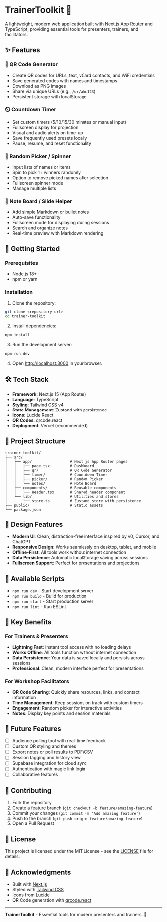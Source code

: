 # TrainerToolkit 🎯

A lightweight, modern web application built with Next.js App Router and TypeScript, providing essential tools for presenters, trainers, and facilitators.

## ✨ Features

### 🎯 QR Code Generator
- Create QR codes for URLs, text, vCard contacts, and WiFi credentials
- Save generated codes with names and timestamps
- Download as PNG images
- Share via unique URLs (e.g., `/qr/abc123`)
- Persistent storage with localStorage

### ⏲️ Countdown Timer
- Set custom timers (5/10/15/30 minutes or manual input)
- Fullscreen display for projection
- Visual and audio alerts on time-up
- Save frequently used presets locally
- Pause, resume, and reset functionality

### 🎡 Random Picker / Spinner
- Input lists of names or items
- Spin to pick 1+ winners randomly
- Option to remove picked names after selection
- Fullscreen spinner mode
- Manage multiple lists

### 📝 Note Board / Slide Helper
- Add simple Markdown or bullet notes
- Auto-save functionality
- Fullscreen mode for displaying during sessions
- Search and organize notes
- Real-time preview with Markdown rendering

## 🚀 Getting Started

### Prerequisites
- Node.js 18+ 
- npm or yarn

### Installation

1. Clone the repository:
```bash
git clone <repository-url>
cd trainer-toolkit
```

2. Install dependencies:
```bash
npm install
```

3. Run the development server:
```bash
npm run dev
```

4. Open [http://localhost:3000](http://localhost:3000) in your browser.

## 🛠️ Tech Stack

- **Framework**: Next.js 15 (App Router)
- **Language**: TypeScript
- **Styling**: Tailwind CSS v4
- **State Management**: Zustand with persistence
- **Icons**: Lucide React
- **QR Codes**: qrcode.react
- **Deployment**: Vercel (recommended)

## 📁 Project Structure

```
trainer-toolkit/
├── src/
│   ├── app/                 # Next.js App Router pages
│   │   ├── page.tsx         # Dashboard
│   │   ├── qr/              # QR Code Generator
│   │   ├── timer/           # Countdown Timer
│   │   ├── picker/          # Random Picker
│   │   └── notes/           # Note Board
│   ├── components/          # Reusable components
│   │   └── Header.tsx       # Shared header component
│   └── lib/                 # Utilities and stores
│       └── store.ts         # Zustand store with persistence
├── public/                  # Static assets
└── package.json
```

## 🎨 Design Features

- **Modern UI**: Clean, distraction-free interface inspired by v0, Cursor, and ChatGPT
- **Responsive Design**: Works seamlessly on desktop, tablet, and mobile
- **Offline-First**: All tools work without internet connection
- **Data Persistence**: Automatic localStorage saving across sessions
- **Fullscreen Support**: Perfect for presentations and projections

## 🔧 Available Scripts

- `npm run dev` - Start development server
- `npm run build` - Build for production
- `npm run start` - Start production server
- `npm run lint` - Run ESLint

## 🌟 Key Benefits

### For Trainers & Presenters
- **Lightning Fast**: Instant tool access with no loading delays
- **Works Offline**: All tools function without internet connection
- **Data Persistence**: Your data is saved locally and persists across sessions
- **Professional**: Clean, modern interface perfect for presentations

### For Workshop Facilitators
- **QR Code Sharing**: Quickly share resources, links, and contact information
- **Time Management**: Keep sessions on track with custom timers
- **Engagement**: Random picker for interactive activities
- **Notes**: Display key points and session materials

## 🔮 Future Features

- [ ] Audience polling tool with real-time feedback
- [ ] Custom QR styling and themes
- [ ] Export notes or poll results to PDF/CSV
- [ ] Session tagging and history view
- [ ] Supabase integration for cloud sync
- [ ] Authentication with magic link login
- [ ] Collaborative features

## 🤝 Contributing

1. Fork the repository
2. Create a feature branch (`git checkout -b feature/amazing-feature`)
3. Commit your changes (`git commit -m 'Add amazing feature'`)
4. Push to the branch (`git push origin feature/amazing-feature`)
5. Open a Pull Request

## 📄 License

This project is licensed under the MIT License - see the [LICENSE](LICENSE) file for details.

## 🙏 Acknowledgments

- Built with [Next.js](https://nextjs.org/)
- Styled with [Tailwind CSS](https://tailwindcss.com/)
- Icons from [Lucide](https://lucide.dev/)
- QR Code generation with [qrcode.react](https://github.com/zpao/qrcode.react)

---

**TrainerToolkit** - Essential tools for modern presenters and trainers. 🎯
